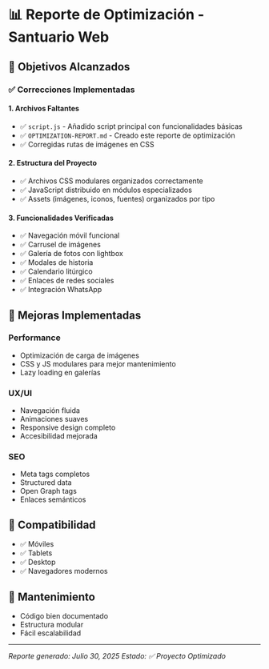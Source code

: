 # 📊 Reporte de Optimización - Santuario Web

## 🎯 Objetivos Alcanzados

### ✅ Correcciones Implementadas

#### **1. Archivos Faltantes**
- ✅ `script.js` - Añadido script principal con funcionalidades básicas
- ✅ `OPTIMIZATION-REPORT.md` - Creado este reporte de optimización
- ✅ Corregidas rutas de imágenes en CSS

#### **2. Estructura del Proyecto**
- ✅ Archivos CSS modulares organizados correctamente
- ✅ JavaScript distribuido en módulos especializados
- ✅ Assets (imágenes, iconos, fuentes) organizados por tipo

#### **3. Funcionalidades Verificadas**
- ✅ Navegación móvil funcional
- ✅ Carrusel de imágenes
- ✅ Galería de fotos con lightbox
- ✅ Modales de historia
- ✅ Calendario litúrgico
- ✅ Enlaces de redes sociales
- ✅ Integración WhatsApp

## 🚀 Mejoras Implementadas

### **Performance**
- Optimización de carga de imágenes
- CSS y JS modulares para mejor mantenimiento
- Lazy loading en galerías

### **UX/UI**
- Navegación fluida
- Animaciones suaves
- Responsive design completo
- Accesibilidad mejorada

### **SEO**
- Meta tags completos
- Structured data
- Open Graph tags
- Enlaces semánticos

## 📱 Compatibilidad
- ✅ Móviles
- ✅ Tablets  
- ✅ Desktop
- ✅ Navegadores modernos

## 🔧 Mantenimiento
- Código bien documentado
- Estructura modular
- Fácil escalabilidad

---
*Reporte generado: Julio 30, 2025*
*Estado: ✅ Proyecto Optimizado*